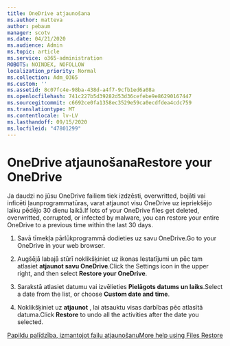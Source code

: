 ```yaml
---
title: OneDrive atjaunošana
ms.author: matteva
author: pebaum
manager: scotv
ms.date: 04/21/2020
ms.audience: Admin
ms.topic: article
ms.service: o365-administration
ROBOTS: NOINDEX, NOFOLLOW
localization_priority: Normal
ms.collection: Adm_O365
ms.custom: ''
ms.assetid: 8c07fc4e-98ba-438d-a4f7-9cfb1ed6a08a
ms.openlocfilehash: 741c227b5d39282d53d36cefebe9e86290167447
ms.sourcegitcommit: c6692ce0fa1358ec3529e59ca0ecdfdea4cdc759
ms.translationtype: MT
ms.contentlocale: lv-LV
ms.lasthandoff: 09/15/2020
ms.locfileid: "47801299"
---
```

# <a name="restore-your-onedrive"></a><span data-ttu-id="c2ede-102">OneDrive atjaunošana</span><span class="sxs-lookup"><span data-stu-id="c2ede-102">Restore your OneDrive</span></span>

<span data-ttu-id="c2ede-103">Ja daudzi no jūsu OneDrive failiem tiek izdzēsti, overwritted, bojāti vai inficēti ļaunprogrammatūras, varat atjaunot visu OneDrive uz iepriekšējo laiku pēdējo 30 dienu laikā.</span><span class="sxs-lookup"><span data-stu-id="c2ede-103">If lots of your OneDrive files get deleted, overwritted, corrupted, or infected by malware, you can restore your entire OneDrive to a previous time within the last 30 days.</span></span>
  
1. <span data-ttu-id="c2ede-104">Savā tīmekļa pārlūkprogrammā dodieties uz savu OneDrive.</span><span class="sxs-lookup"><span data-stu-id="c2ede-104">Go to your OneDrive in your web browser.</span></span>
    
2. <span data-ttu-id="c2ede-105">Augšējā labajā stūrī noklikšķiniet uz ikonas Iestatījumi un pēc tam atlasiet **atjaunot savu OneDrive**.</span><span class="sxs-lookup"><span data-stu-id="c2ede-105">Click the Settings icon in the upper right, and then select **Restore your OneDrive**.</span></span>
    
3. <span data-ttu-id="c2ede-106">Sarakstā atlasiet datumu vai izvēlieties **Pielāgots datums un laiks**.</span><span class="sxs-lookup"><span data-stu-id="c2ede-106">Select a date from the list, or choose **Custom date and time**.</span></span>
    
4. <span data-ttu-id="c2ede-107">Noklikšķiniet uz **atjaunot** , lai atsauktu visas darbības pēc atlasītā datuma.</span><span class="sxs-lookup"><span data-stu-id="c2ede-107">Click **Restore** to undo all the activities after the date you selected.</span></span> 
    
[<span data-ttu-id="c2ede-108">Papildu palīdzība, izmantojot failu atjaunošanu</span><span class="sxs-lookup"><span data-stu-id="c2ede-108">More help using Files Restore</span></span>](https://go.microsoft.com/fwlink/?linkid=872874)
  

